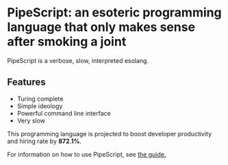 # PipeScript: an esoteric programming language that only makes sense after smoking a joint

PipeScript is a verbose, slow, interpreted esolang.

## Features
- Turing complete
- Simple ideology
- Powerful command line interface
- Very slow

This programming language is projected to boost developer productivity and hiring rate by **872.1%**.

For information on how to use PipeScript, see [the guide.](/extras/GUIDE.md)